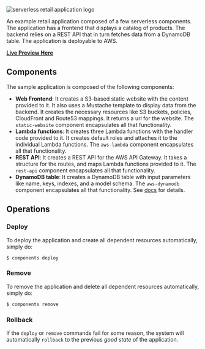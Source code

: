 ![serverless retail application logo](https://s3.amazonaws.com/assets.github.serverless/serverless-retail-readme-2.png)

An example retail application composed of a few serverless components. The  application has a frontend that displays a catalog of products. The backend relies on a REST API that in turn fetches data from a DynamoDB table. The application is deployable to AWS.

**[Live Preview Here](https://s3.amazonaws.com/retail-cb2s100ejz.example.com/index.html)**

## Components

The sample application is composed of the following components:

* **Web Frontend**: It creates a S3-based static website with the content provided to it. It also uses a Mustache template to display data from the backend. It creates the necessary resources like S3 buckets, policies, CloudFront and Route53 mappings. It returns a url for the website. The `static-website` component encapsulates all that functionality.
* **Lambda functions**: It creates three Lambda functions with the handler code provided to it. It creates default roles and attaches it to the individual Lambda functions. The `aws-lambda` component encapsulates all that functionality.
* **REST API**: It creates a REST API for the AWS API Gateway. It takes a structure for the routes, and maps Lambda functions provided to it. The `rest-api` component encapsulates all that functionality.
* **DynamoDB table**: It creates a DynamoDB table with input parameters like name, keys, indexes, and a model schema. The `aws-dynamodb` component encapsulates all that functionality. See [docs](../../registry/aws-dynamodb/README.md) for details.

## Operations

### Deploy

To deploy the application and create all dependent resources automatically, simply do:

```
$ components deploy
```

### Remove

To remove the application and delete all dependent resources automatically, simply do:

```
$ components remove
```

### Rollback

If the `deploy` or `remove` commands fail for some reason, the system will automatically `rollback` to the previous _good state_ of the application.
